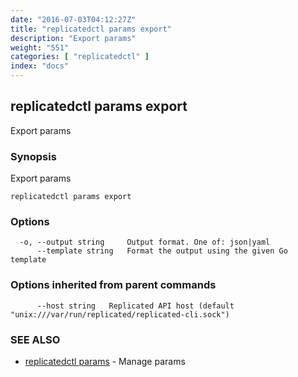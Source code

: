 ```yaml
---
date: "2016-07-03T04:12:27Z"
title: "replicatedctl params export"
description: "Export params"
weight: "551"
categories: [ "replicatedctl" ]
index: "docs"
---
```


## replicatedctl params export

Export params

### Synopsis


Export params

```
replicatedctl params export
```

### Options

```
  -o, --output string     Output format. One of: json|yaml
      --template string   Format the output using the given Go template
```

### Options inherited from parent commands

```
      --host string   Replicated API host (default "unix:///var/run/replicated/replicated-cli.sock")
```

### SEE ALSO
* [replicatedctl params](/api/replicatedctl/replicatedctl_params/)	 - Manage params

